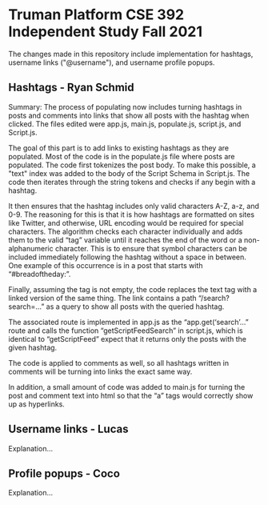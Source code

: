 Truman Platform CSE 392 Independent Study Fall 2021 
=======================

The changes made in this repository include implementation for hashtags, username links ("@username"), and username profile popups.

Hashtags - Ryan Schmid
------
Summary: The process of populating now includes turning hashtags in posts and comments into links that show all posts with the hashtag when clicked. The files edited were app.js, main.js, populate.js, script.js, and Script.js.

The goal of this part is to add links to existing hashtags as they are populated. Most of the code is in the populate.js file where posts are populated. The code first tokenizes the post body. To make this possible, a "text" index was added to the body of the Script Schema in Script.js. The code then iterates through the string tokens and checks if any begin with a hashtag. 

It then ensures that the hashtag includes only valid characters A-Z, a-z, and 0-9. The reasoning for this is that it is how hashtags are formatted on sites like Twitter, and otherwise, URL encoding would be required for special characters. The algorithm checks each character individually and adds them to the valid “tag” variable until it reaches the end of the word or a non-alphanumeric character. This is to ensure that symbol characters can be included immediately following the hashtag without a space in between. One example of this occurrence is in a post that starts with “#breadoftheday:”. 

Finally, assuming the tag is not empty, the code replaces the text tag with a linked version of the same thing. The link contains a path “/search?search=…” as a query to show all posts with the queried hashtag. 

The associated route is implemented in app.js as the “app.get(‘search’…” route and calls the function “getScriptFeedSearch” in script.js, which is identical to “getScriptFeed” expect that it returns only the posts with the given hashtag. 

The code is applied to comments as well, so all hashtags written in comments will be turning into links the exact same way. 

In addition, a small amount of code was added to main.js for turning the post and comment text into html so that the “a” tags would correctly show up as hyperlinks. 


Username links - Lucas
------
Explanation...

Profile popups - Coco
------
Explanation...
